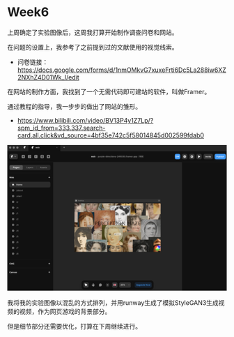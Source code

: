 # Week6
上周确定了实验图像后，这周我打算开始制作调查问卷和网站。

在问题的设置上，我参考了之前提到过的文献使用的视觉线索。

- 问卷链接：https://docs.google.com/forms/d/1nmOMkvG7xuxeFrti6Dc5La288iw6XZ2NXhZ4D01Wk_I/edit

在网站的制作方面，我找到了一个无需代码即可建站的软件，叫做Framer。

通过教程的指导，我一步步的做出了网站的雏形。

- https://www.bilibili.com/video/BV13P4y1Z7Lp/?spm_id_from=333.337.search-card.all.click&vd_source=4bf35e742c5f58014845d002599fdab0

![MSc-Advanced-Project](https://github.com/wwdddq/MSc-Advanced-Project/blob/main/BLOG/img/web.png)

我将我的实验图像以混乱的方式排列，并用runway生成了模拟StyleGAN3生成视频的视频，作为网页游戏的背景部分。

但是细节部分还需要优化，打算在下周继续进行。
